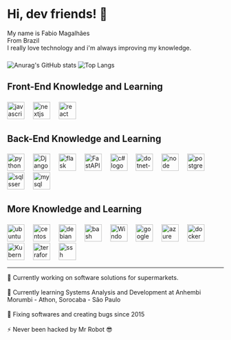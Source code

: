 <h1> Hi, dev friends! 👋</h1>
<p>My name is Fabio Magalhães<br>From Brazil <br>I really love technology and i'm always improving my knowledge.</p>

###

![Anurag's GitHub stats](https://github-readme-stats.vercel.app/api?username=fabiomagajr&theme=aura&show_icons=true&rank_icon=github)
![Top Langs](https://github-readme-stats.vercel.app/api/top-langs/?username=fabiomagajr&layout=donut&theme=aura&hide=html,css,Jupyter%20Notebook,tsql) 


###
<!--
**fabiomagajr/fabiomagajr** is a ✨ _special_ ✨ repository because its `README.md` (this file) appears on your GitHub profile.
-->


<h2 align="left">Front-End Knowledge and Learning </h2>

###

<div align="left">
  <img src="https://cdn.jsdelivr.net/gh/devicons/devicon/icons/javascript/javascript-original.svg" height="40" alt="javascript logo"  title="Javascript"/>
  <img width="12" />  
  <img src="https://cdn.jsdelivr.net/gh/devicons/devicon/icons/nextjs/nextjs-original.svg" height="40" alt="nextjs"  title="Next.js"/>
  <img width="12" />
  <img src="https://cdn.jsdelivr.net/gh/devicons/devicon/icons/reactnative/reactnative-original.svg" height="40" alt="react logo"  title="React / React Native"/>
  <img width="12" />
 
</div>
<h2 align="left">Back-End Knowledge and Learning </h2>

###

<div align="left">
  <img src="https://cdn.jsdelivr.net/gh/devicons/devicon/icons/python/python-original.svg" height="40" alt="python"  title="Python"/>  
  <img width="12" />
  <img src="https://cdn.jsdelivr.net/gh/devicons/devicon/icons/django/django-plain.svg" height="40" alt="Django"  title="Django"/>  
  <img width="12" />
  <img src="https://cdn.jsdelivr.net/gh/devicons/devicon/icons/flask/flask-original.svg" height="40" alt="flask"  title="Flask"/>  
  <img width="12" />
  <img src="https://cdn.jsdelivr.net/gh/devicons/devicon/icons/fastapi/fastapi-original.svg" height="40" alt="FastAPI"  title="FastAPI"/>  
  <img width="12" />
  <img src="https://cdn.jsdelivr.net/gh/devicons/devicon/icons/csharp/csharp-original.svg" height="40" alt="c# logo"  title="Csharp"/>
  <img width="12" />
  <img src="https://cdn.jsdelivr.net/gh/devicons/devicon/icons/dotnetcore/dotnetcore-original.svg" height="40" alt="dotnet-core logo"  title=".NET Core"/>
  <img width="12" />
  <img src="https://cdn.jsdelivr.net/gh/devicons/devicon/icons/nodejs/nodejs-original-wordmark.svg" height="40" alt="node logo"  title="Node"/>
  <img width="12" />  
  
  <img src="https://cdn.jsdelivr.net/gh/devicons/devicon/icons/postgresql/postgresql-original.svg" height="40" alt="postgresql logo"  title="PostgreSQL"/>
  <img width="12" />
  <img src="https://cdn.jsdelivr.net/gh/devicons/devicon/icons/microsoftsqlserver/microsoftsqlserver-original.svg" height="40" alt="sqlsserver logo"  title="SQL Server"/>
  <img width="12" />  
  <img src="https://cdn.jsdelivr.net/gh/devicons/devicon/icons/mysql/mysql-original.svg" height="40" alt="mysql logo"  title="MySql"/>
  <img width="12" />
  
</div>

###

<h2 align="left">More Knowledge and Learning </h2>

###

<div align="left">
  <img src="https://cdn.jsdelivr.net/gh/devicons/devicon/icons/ubuntu/ubuntu-original.svg" height="40" alt="ubuntu"  title="Ubuntu / Ubuntu Server"/>
  <img width="12" />
  <img src="https://cdn.jsdelivr.net/gh/devicons/devicon/icons/centos/centos-original.svg" height="40" alt="centos"  title="CentOS"/>
  <img width="12" />
  <img src="https://cdn.jsdelivr.net/gh/devicons/devicon/icons/debian/debian-original.svg" height="40" alt="debian"  title="Debian"/>
  <img width="12" />
  <img src="https://cdn.jsdelivr.net/gh/devicons/devicon/icons/bash/bash-original.svg" height="40" alt="bash"  title="Bash Script"/>
  <img width="12" />
  <img src="https://cdn.jsdelivr.net/gh/devicons/devicon/icons/windows11/windows11-original.svg" height="40" alt="Windows Server"  title="Windows Server"/>
  <img width="12" />
  <img src="https://cdn.jsdelivr.net/gh/devicons/devicon/icons/googlecloud/googlecloud-original.svg" height="40" alt="googlecloud"  title="Google Cloud"/>
  <img width="12" />
  <img src="https://cdn.jsdelivr.net/gh/devicons/devicon/icons/azure/azure-original.svg" height="40" alt="azure"  title="Azure"/>
  <img width="12" />
  <img src="https://cdn.jsdelivr.net/gh/devicons/devicon/icons/docker/docker-original.svg" height="40" alt="docker"  title="Docker"/>
  <img width="12" />
  <img src="https://cdn.jsdelivr.net/gh/devicons/devicon/icons/kubernetes/kubernetes-original.svg" height="40" alt="Kubernetes"  title="Kubernetes"/>
  <img width="12" />
    <img src="https://cdn.jsdelivr.net/gh/devicons/devicon/icons/terraform/terraform-original.svg" height="40" alt="terraform"  title="Terraform"/>
  <img width="12" />
  <img src="https://cdn.jsdelivr.net/gh/devicons/devicon/icons/ssh/ssh-original-wordmark.svg" height="40" alt="ssh"  title="SSH"/>
  <img width="12" />
  
    
</div>

<hr>


🔭 Currently working on software solutions for supermarkets.<br><br>
🌱 Currently learning Systems Analysis and Development at Anhembi Morumbi - Athon, Sorocaba - São Paulo<br><br>
🚀 Fixing softwares and creating bugs since 2015<br><br>
⚡ Never been hacked by Mr Robot 😎



